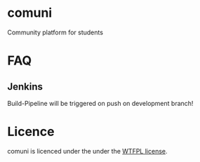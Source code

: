 # comuni

Community platform for students

# FAQ

## Jenkins

Build-Pipeline will be triggered on push on development branch!

# Licence
comuni is licenced under the under the [WTFPL license](http://www.wtfpl.net/).
